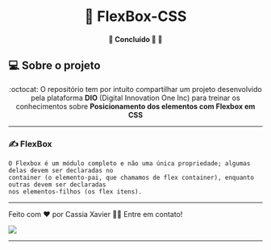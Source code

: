 <h1 align="center">
    <a>🔗 FlexBox-CSS  </a>
</h1> 

<h4 align="center"> 
	🚧 Concluído 🚀 🚧
</h4>

## 💻 Sobre o projeto

<p align="center"> :octocat: O repositório tem por intuito compartilhar um projeto desenvolvido pela
 plataforma <strong>DIO</strong> (Digital Innovation One Inc) para treinar os conhecimentos sobre 
 <strong>Posicionamento dos elementos com Flexbox em CSS</strong>
 </p>


---

### ✍️ FlexBox

	O Flexbox é um módulo completo e não uma única propriedade; algumas delas devem ser declaradas no
	container (o elemento-pai, que chamamos de flex container), enquanto outras devem ser declaradas
	nos elementos-filhos (os flex itens).

---

Feito com ❤️ por Cassia Xavier 👋🏽 Entre em contato!

<a href="https://www.linkedin.com/in/c%C3%A1ssia-xavier-mendes-dos-santos/" target="_blank"><img src="https://img.shields.io/badge/-LinkedIn-%230077B5?style=flat-square&logo=linkedin&logoColor=white" target="_blank"></a>  



---
